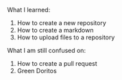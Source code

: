 What I learned:
1) How to create a new repository
2) How to create a markdown
3) How to upload files to a repository

What I am still confused on:
1) How to create a pull request
2) Green Doritos
